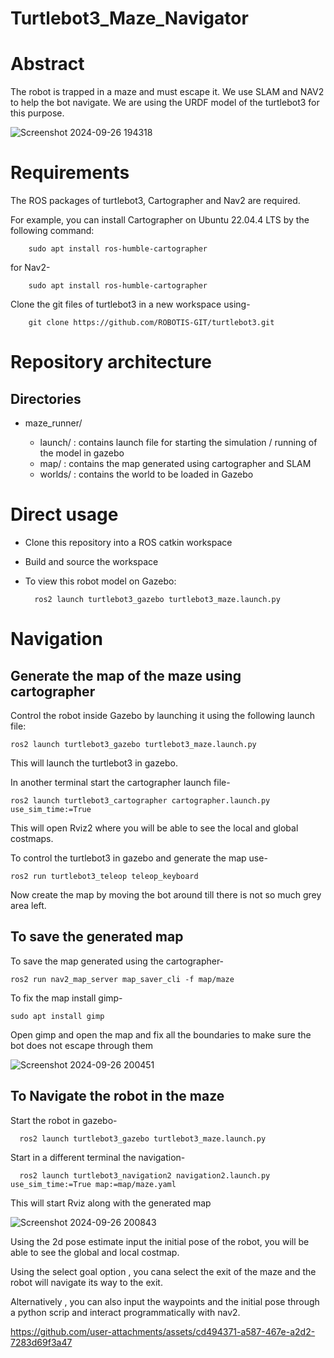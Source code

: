 # Turtlebot3_Maze_Navigator


# Abstract

The robot is trapped in a maze and must escape it. We use SLAM and NAV2 to help the bot navigate.
We are using the URDF model of the turtlebot3 for this purpose.


![Screenshot 2024-09-26 194318](https://github.com/user-attachments/assets/d3a145ab-8721-410f-94ff-371af00128d3)







# Requirements
The ROS packages of turtlebot3, Cartographer and Nav2 are required.

For example, you can install Cartographer on  Ubuntu 22.04.4 LTS by the following command:<br>
   
        sudo apt install ros-humble-cartographer 

for Nav2-
        
        sudo apt install ros-humble-cartographer 

Clone the git files of turtlebot3 in a new workspace using-

        git clone https://github.com/ROBOTIS-GIT/turtlebot3.git
    




# Repository architecture
## Directories
* maze_runner/
  
  * launch/ :  contains launch file for starting the simulation / running of the model in gazebo
  * map/ :  contains the map generated using cartographer and SLAM
  * worlds/ :  contains the world to be loaded in Gazebo

   



# Direct usage
* Clone this repository into a ROS catkin workspace
* Build and source the workspace
* To view this robot model on Gazebo:





        ros2 launch turtlebot3_gazebo turtlebot3_maze.launch.py
  

  

# Navigation

## Generate the map of the maze using cartographer
Control the robot inside Gazebo by launching it using the following launch file:

    ros2 launch turtlebot3_gazebo turtlebot3_maze.launch.py

This will launch the turtlebot3 in gazebo.

In another terminal start the cartographer launch file-

    ros2 launch turtlebot3_cartographer cartographer.launch.py use_sim_time:=True

This will open Rviz2 where you will be able to see the local and global costmaps.

To control the turtlebot3 in gazebo and generate the map use-

    ros2 run turtlebot3_teleop teleop_keyboard

Now create the map by moving the bot around till there is not so much grey area left.

## To save the generated map

To save the map generated using the cartographer-

    ros2 run nav2_map_server map_saver_cli -f map/maze

To fix the map install gimp-

    sudo apt install gimp

Open gimp and open the map and fix all the boundaries to make sure the bot does not escape through them

![Screenshot 2024-09-26 200451](https://github.com/user-attachments/assets/fe66e462-9e95-4b3d-8d97-4569822cff1b)



## To Navigate the robot in the maze
Start the robot in gazebo-

      ros2 launch turtlebot3_gazebo turtlebot3_maze.launch.py

Start in a different terminal the navigation-

      ros2 launch turtlebot3_navigation2 navigation2.launch.py use_sim_time:=True map:=map/maze.yaml

This will start Rviz along with the generated map
      

![Screenshot 2024-09-26 200843](https://github.com/user-attachments/assets/953b21a3-054d-4a30-a0bc-575c70c0d6f8)

Using the 2d pose estimate input the initial pose of the robot, you will be able to see the global and local costmap.

Using the select goal option , you cana select the exit of the maze and the robot will navigate its way to the exit.

Alternatively , you can also input the waypoints and the initial pose through a python scrip and interact programmatically with nav2.








https://github.com/user-attachments/assets/cd494371-a587-467e-a2d2-7283d69f3a47








  

